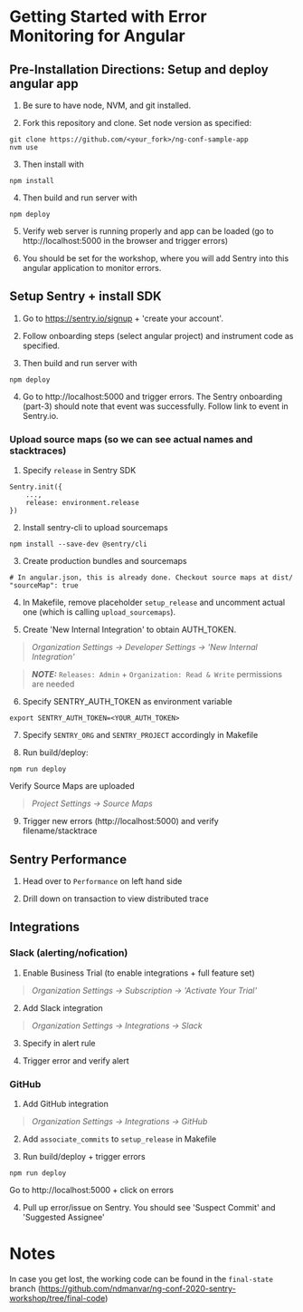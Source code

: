 # Getting Started with Error Monitoring for Angular

## Pre-Installation Directions: Setup and deploy angular app

1. Be sure to have node, NVM, and git installed.

2. Fork this repository and clone. Set node version as specified:
```
git clone https://github.com/<your_fork>/ng-conf-sample-app
nvm use
```
3. Then install with
```
npm install
```
4. Then build and run server with
```
npm deploy
```
5. Verify web server is running properly and app can be loaded (go to http://localhost:5000 in the browser and trigger errors)

6. You should be set for the workshop, where you will add Sentry into this angular application to monitor errors.


## Setup Sentry + install SDK
1. Go to https://sentry.io/signup + 'create your account'.

2. Follow onboarding steps (select angular project) and instrument code as specified.

3. Then build and run server with
```
npm deploy
```
4. Go to http://localhost:5000 and trigger errors. The Sentry onboarding (part-3) should note that event was successfully. Follow link to event in Sentry.io.

### Upload source maps (so we can see actual names and stacktraces)
1. Specify `release` in Sentry SDK
```
Sentry.init({
    ...,
    release: environment.release
})
```

2. Install sentry-cli to upload sourcemaps
```
npm install --save-dev @sentry/cli
```

3. Create production bundles and sourcemaps
```
# In angular.json, this is already done. Checkout source maps at dist/
"sourceMap": true
```

4. In Makefile, remove placeholder `setup_release` and uncomment actual one (which is calling `upload_sourcemaps`).

5. Create 'New Internal Integration' to obtain AUTH_TOKEN.
> _Organization Settings -> Developer Settings -> 'New Internal Integration'_

> **_NOTE:_**  `Releases: Admin` + `Organization: Read & Write` permissions are needed

6. Specify SENTRY_AUTH_TOKEN as environment variable
```
export SENTRY_AUTH_TOKEN=<YOUR_AUTH_TOKEN>
```

7. Specify `SENTRY_ORG` and `SENTRY_PROJECT` accordingly in Makefile

8. Run build/deploy:
```
npm run deploy
```
Verify Source Maps are uploaded

> _Project Settings -> Source Maps_

9. Trigger new errors (http://localhost:5000) and verify filename/stacktrace


## Sentry Performance
1. Head over to `Performance` on left hand side

2. Drill down on transaction to view distributed trace


## Integrations

### Slack (alerting/nofication)
1. Enable Business Trial (to enable integrations + full feature set)
> _Organization Settings -> Subscription -> 'Activate Your Trial'_

2. Add Slack integration
> _Organization Settings -> Integrations -> Slack_

3. Specify in alert rule

4. Trigger error and verify alert

### GitHub
1. Add GitHub integration
> _Organization Settings -> Integrations -> GitHub_

2. Add `associate_commits` to `setup_release` in Makefile

3. Run build/deploy + trigger errors
```
npm run deploy
```
Go to http://localhost:5000 + click on errors

4. Pull up error/issue on Sentry. You should see 'Suspect Commit' and 'Suggested Assignee'

# Notes
In case you get lost, the working code can be found in the `final-state` branch (https://github.com/ndmanvar/ng-conf-2020-sentry-workshop/tree/final-code)
